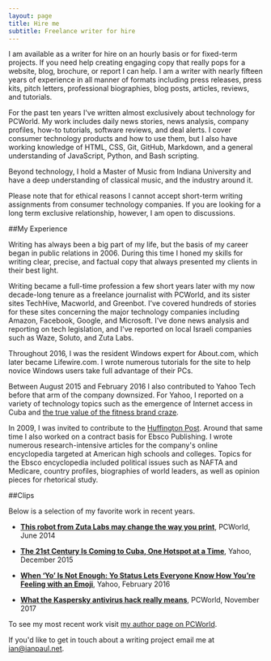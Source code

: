 ```yaml
---
layout: page
title: Hire me
subtitle: Freelance writer for hire
---
```


I am available as a writer for hire on an hourly basis or for fixed-term projects. If you need help creating engaging copy that really pops for a website, blog, brochure, or report I can help. I am a writer with nearly fifteen years of experience in all manner of formats including press releases, press kits, pitch letters, professional biographies, blog posts, articles, reviews, and tutorials.

For the past ten years I've written almost exclusively about technology for PCWorld. My work includes daily news stories, news analysis, company profiles, how-to tutorials, software reviews, and deal alerts. I cover consumer technology products and how to use them, but I also have working knowledge of HTML, CSS, Git, GitHub, Markdown, and a general  understanding of JavaScript, Python, and Bash scripting. 

Beyond technology, I hold a Master of Music from Indiana University and have a deep understanding of classical music, and the industry around it. 

Please note that for ethical reasons I cannot accept short-term writing assignments from consumer technology companies. If you are looking for a long term exclusive relationship, however, I am open to discussions.

##My Experience

Writing has always been a big part of my life, but the basis of my career began in public relations in 2006. During this time I honed my skills for writing clear, precise, and factual copy that always presented my clients in their best light. 

Writing became a full-time profession a few short years later with my now decade-long tenure as a freelance journalist with PCWorld, and its sister sites TechHive, Macworld, and Greenbot. I've covered hundreds of stories for these sites concerning the major technology companies including Amazon, Facebook, Google, and Microsoft. I've done news analysis and reporting on tech legislation, and I've reported on local Israeli companies such as Waze, Soluto, and Zuta Labs.

Throughout 2016, I was the resident Windows expert for About.com, which later became Lifewire.com. I wrote numerous tutorials for the site to help novice Windows users take full advantage of their PCs.

Between August 2015 and February 2016 I also contributed to Yahoo Tech before that arm of the company downsized. For Yahoo, I reported on a variety of technology topics such as the emergence of Internet access in Cuba and [the true value of the fitness brand craze](https://finance.yahoo.com/news/every-step-you-take-raising-1353154060542006.html).

In 2009, I was invited to contribute to the [Huffington Post](https://www.huffingtonpost.com/entry/new-ftc-blogging-regulati_b_311851.html). Around that same time I also worked on a contract basis for Ebsco Publishing. I wrote numerous research-intensive articles for the company's online encyclopedia targeted at American high schools and colleges. Topics for the Ebsco encyclopedia included political issues such as NAFTA and Medicare, country profiles, biographies of world leaders, as well as opinion pieces for rhetorical study.

##Clips

Below is a selection of my favorite work in recent years.

+ [**This robot from Zuta Labs may change the way you print**](https://www.pcworld.com/article/2449826/this-robot-from-zuta-labs-may-change-the-way-you-print.html), PCWorld, June 2014 

+ [**The 21st Century Is Coming to Cuba, One Hotspot at a Time**](https://finance.yahoo.com/news/the-21st-century-is-coming-to-1318404005756982.html), Yahoo, December 2015 

+ [**When ‘Yo’ Is Not Enough: Yo Status Lets Everyone Know How You’re Feeling with an Emoji**]( https://finance.yahoo.com/news/when-yo-is-not-enough-1365856876920886.html), Yahoo, February 2016

+ [**What the Kaspersky antivirus hack really means**](https://www.pcworld.com/article/3235484/computers/what-the-kaspersky-antivirus-hack-really-means.html), PCWorld, November 2017 

To see my most recent work visit [my author page on PCWorld](https://www.pcworld.com/author/Ian-Paul/).

If you'd like to get in touch about a writing project email me at [ian@ianpaul.net](mailto:ian@ianpaul.net?Subject=writer%20for%20hire).